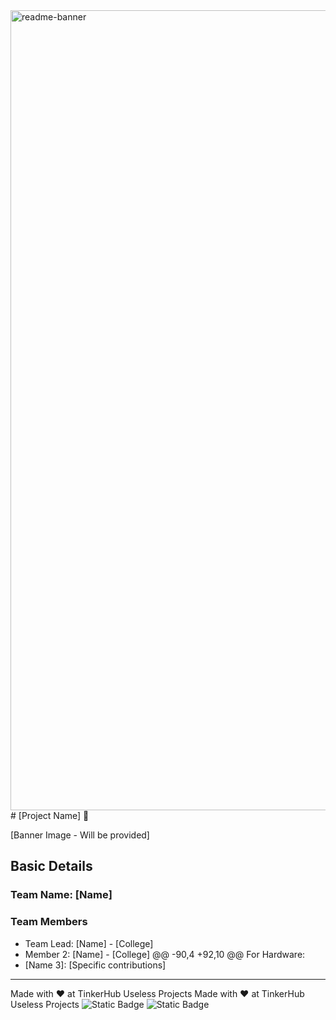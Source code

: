 <img width="1280" alt="readme-banner" src="https://github.com/user-attachments/assets/35332e92-44cb-425b-9dff-27bcf1023c6c">
# [Project Name] 🎯

[Banner Image - Will be provided]

## Basic Details
### Team Name: [Name]

### Team Members
- Team Lead: [Name] - [College]
- Member 2: [Name] - [College]
@@ -90,4 +92,10 @@ For Hardware:
- [Name 3]: [Specific contributions]

---
Made with ❤️ at TinkerHub Useless Projects
Made with ❤️ at TinkerHub Useless Projects 
![Static Badge](https://img.shields.io/badge/TinkerHub-24?color=%23000000&link=https%3A%2F%2Fwww.tinkerhub.org%2F)
![Static Badge](https://img.shields.io/badge/UselessProject--24-24?link=https%3A%2F%2Fwww.tinkerhub.org%2Fevents%2FQ2Q1TQKX6Q%2FUseless%2520Projects)
